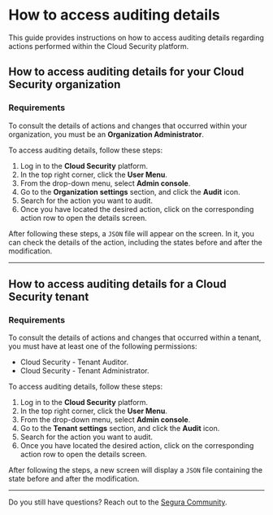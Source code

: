# How to access auditing details

This guide provides instructions on how to access auditing details regarding actions performed within the Cloud Security platform.


## How to access auditing details for your Cloud Security organization

### Requirements
To consult the details of actions and changes that occurred within your organization, you must be an **Organization Administrator**.

To access auditing details, follow these steps:

1. Log in to the **Cloud Security** platform.
2. In the top right corner, click the **User Menu**.
3. From the drop-down menu, select **Admin console**.
4. Go to the **Organization settings** section, and click the **Audit** icon.
5. Search for the action you want to audit.
6. Once you have located the desired action, click on the corresponding action row to open the details screen.

After following these steps, a `JSON` file will appear on the screen. In it, you can check the details of the action, including the states before and after the modification.




* * *

## How to access auditing details for a Cloud Security tenant

### Requirements

To consult the details of actions and changes that occurred within a tenant, you must have at least one of the following permissions:

* Cloud Security - Tenant Auditor.
* Cloud Security - Tenant Administrator.


To access auditing details, follow these steps:

1. Log in to the **Cloud Security** platform.
2. In the top right corner, click the **User Menu**.
3. From the drop-down menu, select **Admin console**.
4. Go to the **Tenant settings** section, and click the **Audit** icon.
5. Search for the action you want to audit.
6. Once you have located the desired action, click on the corresponding action row to open the details screen.


After following the steps, a new screen will display a `JSON` file containing the state before and after the modification.

* * *
Do you still have questions? Reach out to the [Segura Community](https://community.Segura.io/).